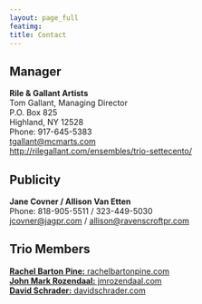 ```yaml
---
layout: page_full
featimg:
title: Contact
---
```


## Manager

<div>
<strong>Rile & Gallant Artists</strong><br>
Tom Gallant, Managing Director<br>
P.O. Box 825<br>
Highland, NY 12528<br>
Phone: 917-645-5383<br>
<a href="mailto:tgallant@mcmarts.com">tgallant@mcmarts.com</a><br>
<a href="http://rilegallant.com/ensembles/trio-settecento/" target="_blank">http://rilegallant.com/ensembles/trio-settecento/</a>
</div>

## Publicity

<div>
<strong>Jane Covner / Allison Van Etten</strong><br>
Phone: 818-905-5511 / 323-449-5030<br>
<a href="mailto:jcovner@jagpr.com">jcovner@jagpr.com</a> / <a href="mailto:allison@ravenscroftpr.com">allison@ravenscroftpr.com</a>
</div>


## Trio Members

<div>
<a href="https://www.rachelbartonpine.com" target="_blank"><strong>Rachel Barton Pine:</strong> rachelbartonpine.com</a><br>
<a href="http://www.jmrozendaal.com/" target="_blank"><strong>John Mark Rozendaal:</strong> jmrozendaal.com</a><br>
<a href="http://www.davidschrader.com/" target="_blank"><strong>David Schrader:</strong> davidschrader.com</a>
</div>
